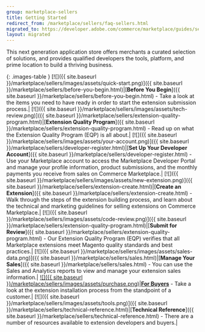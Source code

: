 ```yaml
---
group: marketplace-sellers
title: Getting Started
redirect_from: /marketplace/sellers/faq-sellers.html
migrated_to: https://developer.adobe.com/commerce/marketplace/guides/sellers/
layout: migrated
---
```


This next generation application store offers merchants a curated selection of solutions, and provides qualified developers the tools, platform, and prime location to build a thriving business.

{: .images-table }
[![]({{ site.baseurl }}/marketplace/sellers/images/assets/quick-start.png)]({{ site.baseurl }}/marketplace/sellers/before-you-begin.html)|[**Before You Begin**]({{ site.baseurl }}/marketplace/sellers/before-you-begin.html) - Take a look at the items you need to have ready in order to start the extension submission process.|
[![]({{ site.baseurl }}/marketplace/sellers/images/assets/tech-review.png)]({{ site.baseurl }}/marketplace/sellers/extension-quality-program.html)|[**Extension Quality Program**]({{ site.baseurl }}/marketplace/sellers/extension-quality-program.html) - Read up on what the Extension Quality Program (EQP) is all about.|
[![]({{ site.baseurl }}/marketplace/sellers/images/assets/your-account.png)]({{ site.baseurl }}/marketplace/sellers/developer-register.html)|[**Set Up Your Developer Account**]({{ site.baseurl }}/marketplace/sellers/developer-register.html) - Use your Marketplace account to access the Marketplace Developer Portal and  manage your profile information, product submissions, and the monthly payments you receive from sales on Commerce Marketplace.|
[![]({{ site.baseurl }}/marketplace/sellers/images/assets/new-extension.png)]({{ site.baseurl }}/marketplace/sellers/extension-create.html)|[**Create an Extension**]({{ site.baseurl }}/marketplace/sellers/extension-create.html) - Walk through the steps of the extension building process, and learn about the technical and marketing guidelines for selling extensions on Commerce Marketplace.|
[![]({{ site.baseurl }}/marketplace/sellers/images/assets/code-review.png)]({{ site.baseurl }}/marketplace/sellers/extension-quality-program.html)|[**Submit for Review**]({{ site.baseurl }}/marketplace/sellers/extension-quality-program.html) - Our Extension Quality Program (EQP) verifies that all Marketplace extensions meet Magento quality standards and best practices.|
[![]({{ site.baseurl }}/marketplace/sellers/images/assets/sales-data.png)]({{ site.baseurl }}/marketplace/sellers/sales.html)|[**Manage Your Sales**]({{ site.baseurl }}/marketplace/sellers/sales.html) - You can use the Sales and Analytics reports to view and manage your extension sales information.|
[![]({{ site.baseurl }}/marketplace/sellers/images/assets/purchase.png)][1]|[**For Buyers**](https://docs.magento.com/m2/ee/user_guide/magento/magento-marketplace.html) - Take a look at the extension installation process from the standpoint of a customer.|
[![]({{ site.baseurl }}/marketplace/sellers/images/assets/tools.png)]({{ site.baseurl }}/marketplace/sellers/technical-reference.html)|[**Technical Reference**]({{ site.baseurl }}/marketplace/sellers/technical-reference.html) - There are a number of resources available to extension developers and buyers.|

[1]: https://docs.magento.com/m2/ee/user_guide/magento/magento-marketplace.html